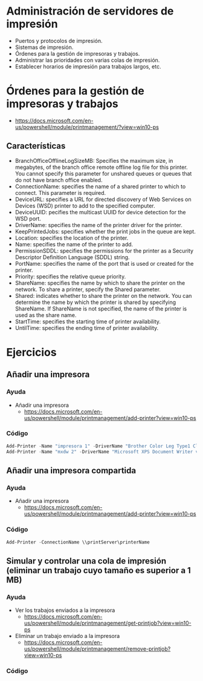 # Administración de servidores de impresión
- Puertos y protocolos de impresión.
- Sistemas de impresión.
- Órdenes para la gestión de impresoras y trabajos.
- Administrar las prioridades con varias colas de impresión.
- Establecer horarios de impresión para trabajos largos, etc. 

# Órdenes para la gestión de impresoras y trabajos
* https://docs.microsoft.com/en-us/powershell/module/printmanagement/?view=win10-ps

## Características
- BranchOfficeOfflineLogSizeMB: Specifies the maximum size, in megabytes, of the branch office remote offline log file for this printer. You cannot specify this parameter for unshared queues or queues that do not have branch office enabled.
- ConnectionName: specifies the name of a shared printer to which to connect. This parameter is required.
- DeviceURL: specifies a URL for directed discovery of Web Services on Devices (WSD) printer to add to the specified computer.
- DeviceUUID: pecifies the multicast UUID for device detection for the WSD port.
- DriverName: specifies the name of the printer driver for the printer.
- KeepPrintedJobs: specifies whether the print jobs in the queue are kept.
- Location: specifies the location of the printer.
- Name: specifies the name of the printer to add.
- PermissionSDDL: specifies the permissions for the printer as a Security Descriptor Definition Language (SDDL) string.
- PortName: specifies the name of the port that is used or created for the printer.
- Priority: specifies the relative queue priority.
- ShareName: specifies the name by which to share the printer on the network. To share a printer, specify the Shared parameter.
- Shared: indicates whether to share the printer on the network. You can determine the name by which the printer is shared by specifying ShareName. If ShareName is not specified, the name of the printer is used as the share name.
- StartTime: specifies the starting time of printer availability.
- UntilTime: specifies the ending time of printer availability.

# Ejercicios

## Añadir una impresora

### Ayuda
- Añadir una impresora
  - https://docs.microsoft.com/en-us/powershell/module/printmanagement/add-printer?view=win10-ps

### Código
```PowerShell
Add-Printer -Name "impresora 1" -DriverName "Brother Color Leg Type1 Class Driver" -PortName "portprompt:"
Add-Printer -Name "mxdw 2" -DriverName "Microsoft XPS Document Writer v4" -PortName "portprompt:"
```

## Añadir una impresora compartida

### Ayuda
- Añadir una impresora
  - https://docs.microsoft.com/en-us/powershell/module/printmanagement/add-printer?view=win10-ps

### Código
```PowerShell
Add-Printer -ConnectionName \\printServer\printerName
```

## Simular y controlar una cola de impresión (eliminar un trabajo cuyo tamaño es superior a 1 MB)

### Ayuda
- Ver los trabajos enviados a la impresora
  - https://docs.microsoft.com/en-us/powershell/module/printmanagement/get-printjob?view=win10-ps
- Eliminar un trabajo enviado a la impresora
  - https://docs.microsoft.com/en-us/powershell/module/printmanagement/remove-printjob?view=win10-ps

### Código
```PowerShell
```
